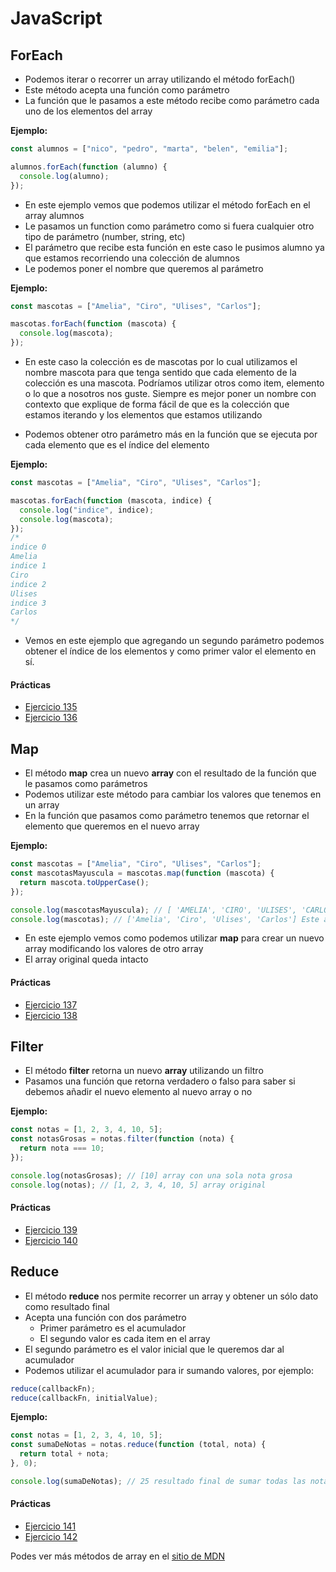 # JavaScript

## ForEach

- Podemos iterar o recorrer un array utilizando el método forEach()
- Este método acepta una función como parámetro
- La función que le pasamos a este método recibe como parámetro cada uno de los elementos del array

**Ejemplo:**

```js
const alumnos = ["nico", "pedro", "marta", "belen", "emilia"];

alumnos.forEach(function (alumno) {
  console.log(alumno);
});
```

- En este ejemplo vemos que podemos utilizar el método forEach en el array alumnos
- Le pasamos un function como parámetro como si fuera cualquier otro tipo de parámetro (number, string, etc)
- El parámetro que recibe esta función en este caso le pusimos alumno ya que estamos recorriendo una colección de alumnos
- Le podemos poner el nombre que queremos al parámetro

**Ejemplo:**

```js
const mascotas = ["Amelia", "Ciro", "Ulises", "Carlos"];

mascotas.forEach(function (mascota) {
  console.log(mascota);
});
```

- En este caso la colección es de mascotas por lo cual utilizamos el nombre mascota para que tenga sentido que cada elemento de la colección es una mascota. Podríamos utilizar otros como item, elemento o lo que a nosotros nos guste. Siempre es mejor poner un nombre con contexto que explique de forma fácil de que es la colección que estamos iterando y los elementos que estamos utilizando

- Podemos obtener otro parámetro más en la función que se ejecuta por cada elemento que es el índice del elemento

**Ejemplo:**

```js
const mascotas = ["Amelia", "Ciro", "Ulises", "Carlos"];

mascotas.forEach(function (mascota, indice) {
  console.log("indice", indice);
  console.log(mascota);
});
/*
indice 0
Amelia
indice 1
Ciro
indice 2
Ulises
indice 3
Carlos
*/
```

- Vemos en este ejemplo que agregando un segundo parámetro podemos obtener el índice de los elementos y como primer valor el elemento en sí.

#### Prácticas

- [Ejercicio 135](../ejercicios/consignas/js/ej135.md)
- [Ejercicio 136](../ejercicios/consignas/js/ej136.md)

## Map

- El método **map** crea un nuevo **array** con el resultado de la función que le pasamos como parámetros
- Podemos utilizar este método para cambiar los valores que tenemos en un array
- En la función que pasamos como parámetro tenemos que retornar el elemento que queremos en el nuevo array

**Ejemplo:**

```js
const mascotas = ["Amelia", "Ciro", "Ulises", "Carlos"];
const mascotasMayuscula = mascotas.map(function (mascota) {
  return mascota.toUpperCase();
});

console.log(mascotasMayuscula); // [ 'AMELIA', 'CIRO', 'ULISES', 'CARLOS' ] Todos en mayúscula
console.log(mascotas); // ['Amelia', 'Ciro', 'Ulises', 'Carlos'] Este array quedó igual que antes
```

- En este ejemplo vemos como podemos utilizar **map** para crear un nuevo array modificando los valores de otro array
- El array original queda intacto

#### Prácticas

- [Ejercicio 137](../ejercicios/consignas/js/ej137.md)
- [Ejercicio 138](../ejercicios/consignas/js/ej138.md)

## Filter

- El método **filter** retorna un nuevo **array** utilizando un filtro
- Pasamos una función que retorna verdadero o falso para saber si debemos añadir el nuevo elemento al nuevo array o no

**Ejemplo:**

```js
const notas = [1, 2, 3, 4, 10, 5];
const notasGrosas = notas.filter(function (nota) {
  return nota === 10;
});

console.log(notasGrosas); // [10] array con una sola nota grosa
console.log(notas); // [1, 2, 3, 4, 10, 5] array original
```

#### Prácticas

- [Ejercicio 139](../ejercicios/consignas/js/ej139.md)
- [Ejercicio 140](../ejercicios/consignas/js/ej140.md)

## Reduce

- El método **reduce** nos permite recorrer un array y obtener un sólo dato como resultado final
- Acepta una función con dos parámetro
  - Primer parámetro es el acumulador
  - El segundo valor es cada item en el array
- El segundo parámetro es el valor inicial que le queremos dar al acumulador
- Podemos utilizar el acumulador para ir sumando valores, por ejemplo:

```js
reduce(callbackFn);
reduce(callbackFn, initialValue);
```

**Ejemplo:**

```js
const notas = [1, 2, 3, 4, 10, 5];
const sumaDeNotas = notas.reduce(function (total, nota) {
  return total + nota;
}, 0);

console.log(sumaDeNotas); // 25 resultado final de sumar todas las notas
```

#### Prácticas

- [Ejercicio 141](../ejercicios/consignas/js/ej141.md)
- [Ejercicio 142](../ejercicios/consignas/js/ej142.md)

Podes ver más métodos de array en el [sitio de MDN](https://developer.mozilla.org/es/docs/Web/JavaScript/Referencia/Objetos_globales/Array)
